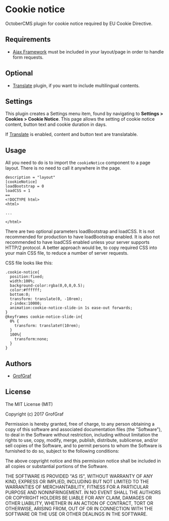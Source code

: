 # Cookie notice
OctoberCMS plugin for cookie notice required by EU Cookie Directive.

## Requirements
* [Ajax Framework](https://octobercms.com/docs/cms/ajax) must be included in your layout/page in order to handle form requests.

## Optional
* [Translate](https://octobercms.com/plugin/rainlab-translate) plugin, if you want to include multilingual contents.

## Settings
This plugin creates a Settings menu item, found by navigating to **Settings > Cookies > Cookie Notice**. This page allows the setting of cookie notice content, button text and cookie duration in days.

If [Translate](https://octobercms.com/plugin/rainlab-translate) is enabled, content and button text are translatable.

## Usage
All you need to do is to import the `cookieNotice` component to a page layout. There is no need to call it anywhere in the page.

    description = "layout"
    [cookieNotice]
    loadBootstrap = 0
    loadCSS = 1
    ==
    <!DOCTYPE html>
    <html>

    ...

    </html>

There are two optional parameters loadBootstrap and loadCSS. It is not recommended for production to have loadBootstrap enabled. It is also not recommended to have loadCSS enabled unless your server supports HTTP/2 protocol. A better approach would be, to copy required CSS into your main CSS file, to reduce a number of server requests.

CSS file looks like this:

    .cookie-notice{
      position:fixed;
      width:100%;
      background-color:rgba(0,0,0,0.5);
      color:#ffffff;
      bottom:0;
      transform: translate(0, -10rem);
      z-index:10000;
      animation:cookie-notice-slide-in 1s ease-out forwards;
    }
    @keyframes cookie-notice-slide-in{
      0% {
        transform: translateY(10rem);
      }
      100%{
        transform:none;
      }
    }

## Authors

* [GrofGraf](https://github.com/GrofGraf)

## License

The MIT License (MIT)

Copyright (c) 2017 GrofGraf

Permission is hereby granted, free of charge, to any person obtaining a copy of this software and associated documentation files (the "Software"), to deal in the Software without restriction, including without limitation the rights to use, copy, modify, merge, publish, distribute, sublicense, and/or sell copies of the Software, and to permit persons to whom the Software is furnished to do so, subject to the following conditions:

The above copyright notice and this permission notice shall be included in all copies or substantial portions of the Software.

THE SOFTWARE IS PROVIDED "AS IS", WITHOUT WARRANTY OF ANY KIND, EXPRESS OR IMPLIED, INCLUDING BUT NOT LIMITED TO THE WARRANTIES OF MERCHANTABILITY, FITNESS FOR A PARTICULAR PURPOSE AND NONINFRINGEMENT. IN NO EVENT SHALL THE AUTHORS OR COPYRIGHT HOLDERS BE LIABLE FOR ANY CLAIM, DAMAGES OR OTHER LIABILITY, WHETHER IN AN ACTION OF CONTRACT, TORT OR OTHERWISE, ARISING FROM, OUT OF OR IN CONNECTION WITH THE SOFTWARE OR THE USE OR OTHER DEALINGS IN THE SOFTWARE.
